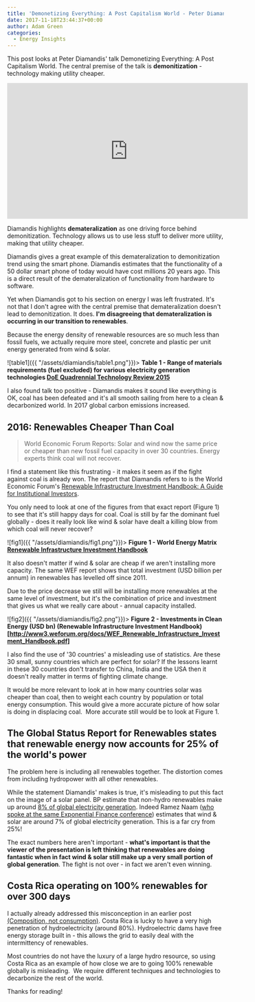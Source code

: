 ```yaml
---
title: 'Demonetizing Everything: A Post Capitalism World - Peter Diamandis'
date: 2017-11-18T23:44:37+00:00
author: Adam Green
categories:
  - Energy Insights
---
```


This post looks at Peter Diamandis' talk Demonetizing Everything: A Post Capitalism World. The central premise of the talk is **demonitization** - technology making utility cheaper.

<iframe width="560" height="315" src="https://www.youtube.com/embed/3cXPWyP0BBs?rel=0&amp;showinfo=0" frameborder="0" allow="autoplay; encrypted-media" allowfullscreen></iframe>  

Diamandis highlights **demateralization** as one driving force behind demonitization. Technology allows us to use less stuff to deliver more utility, making that utility cheaper.

Diamandis gives a great example of this demateralization to demonitization trend using the smart phone. Diamandis estimates that the functionality of a 50 dollar smart phone of today would have cost millions 20 years ago. This is a direct result of the demateralization of functionality from hardware to software.

Yet when Diamandis got to his section on energy I was left frustrated. It's not that I don't agree with the central premise that demateralization doesn't lead to demonitization. It does. **I'm disagreeing that demateralization is occurring in our transition to renewables**.

Because the energy density of renewable resources are so much less than fossil fuels, we actually require more steel, concrete and plastic per unit energy generated from wind & solar.

![table1]({{ "/assets/diamiandis/table1.png"}})>
**Table 1 - Range of materials requirements (fuel excluded) for various electricity generation technologies [DoE Quadrennial Technology Review 2015](https://energy.gov/sites/prod/files/2015/09/f26/Quadrennial-Technology-Review-2015_0.pdf)**

I also found talk too positive - Diamandis makes it sound like everything is OK, coal has been defeated and it's all smooth sailing from here to a clean & decarbonized world.  In 2017 global carbon emissions increased. 

## 2016: Renewables Cheaper Than Coal

> World Economic Forum Reports: Solar and wind now the same price or cheaper than new fossil fuel capacity in over 30 countries. Energy experts think coal will not recover.

I find a statement like this frustrating - it makes it seem as if the fight against coal is already won. The report that Diamandis refers to is the World Economic Forum's [Renewable Infrastructure Investment Handbook: A Guide for Institutional Investors](http://www3.weforum.org/docs/WEF_Renewable_Infrastructure_Investment_Handbook.pdf).

You only need to look at one of the figures from that exact report (Figure 1) to see that it's still happy days for coal. Coal is still by far the dominant fuel globally - does it really look like wind & solar have dealt a killing blow from which coal will never recover?

![fig1]({{ "/assets/diamiandis/fig1.png"}})>
**Figure 1 - World Energy Matrix [Renewable Infrastructure Investment Handbook](http://www3.weforum.org/docs/WEF_Renewable_Infrastructure_Investment_Handbook.pdf)**

It also doesn't matter if wind & solar are cheap if we aren't installing more capacity. The same WEF report shows that total investment (USD billion per annum) in renewables has levelled off since 2011.

Due to the price decrease we still will be installing more renewables at the same level of investment, but it's the combination of price and investment that gives us what we really care about - annual capacity installed.

![fig2]({{ "/assets/diamiandis/fig2.png"}})>
**Figure 2 - Investments in Clean Energy (USD bn) (Renewable Infrastructure Investment Handbook)[http://www3.weforum.org/docs/WEF_Renewable_Infrastructure_Investment_Handbook.pdf]**

I also find the use of '30 countries' a misleading use of statistics. Are these 30 small, sunny countries which are perfect for solar? If the lessons learnt in these 30 countries don't transfer to China, India and the USA then it doesn't really matter in terms of fighting climate change.

It would be more relevant to look at in how many countries solar was cheaper than coal, then to weight each country by population or total energy consumption. This would give a more accurate picture of how solar is doing in displacing coal.  More accurate still would be to look at Figure 1.

## The Global Status Report for Renewables states that renewable energy now accounts for 25% of the world's power

The problem here is including all renewables together. The distortion comes from including hydropower with all other renewables.

While the statement Diamandis' makes is true, it's misleading to put this fact on the image of a solar panel. BP estimate that non-hydro renewables make up around [8% of global electricity generation](https://www.bp.com/en/global/corporate/energy-economics/statistical-review-of-world-energy/renewable-energy.html). Indeed Ramez Naam ([who spoke at the same Exponential Finance conference](https://www.youtube.com/watch?v=OCeC4a_p1-Y)) estimates that wind & solar are around 7% of global electricity generation. This is a far cry from 25%!

The exact numbers here aren't important - **what's important is that the viewer of the presentation is left thinking that renewables are doing fantastic when in fact wind & solar still make up a very small portion of global generation**. The fight is not over - in fact we aren't even winning.

## Costa Rica operating on 100% renewables for over 300 days

I actually already addressed this misconception in an earlier post [(Composition, not consumption)](http://adgefficiency.com/composition-not-consumption/). Costa Rica is lucky to have a very high penetration of hydroelectricity (around 80%). Hydroelectric dams have free energy storage built in - this allows the grid to easily deal with the intermittency of renewables.

Most countries do not have the luxury of a large hydro resource, so using Costa Rica as an example of how close we are to going 100% renewable globally is misleading.  We require different techniques and technologies to decarbonize the rest of the world.

Thanks for reading!

